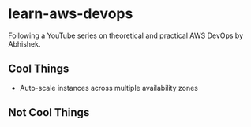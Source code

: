 # learn-aws-devops

Following a YouTube series on theoretical and practical AWS DevOps by Abhishek.

## Cool Things
- Auto-scale instances across multiple availability zones

## Not Cool Things